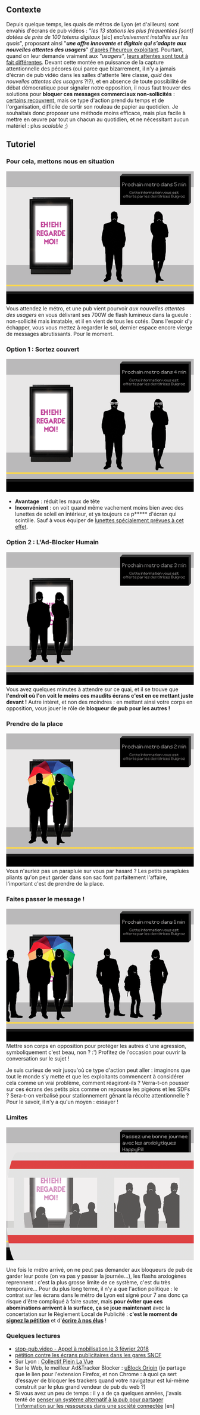 ## Contexte
Depuis quelque temps, les quais de métros de Lyon (et d'ailleurs) sont envahis d'écrans de pub vidéos : "*les 13 stations les plus fréquentées [sont] dotées de près de 100 totems digitaux* [sic]  *exclusivement installés sur les quais*", proposant ainsi "***une offre innovante et digitale qui s’adapte aux nouvelles attentes des usagers***" [d'après l'heureux exploitant](http://www.clearchannel.fr/presse/le-sytral-renouvelle-sa-confiance-a-clear-channel-pour-7-ans/). Pourtant, quand on leur demande vraiment aux *"usagers"*, [leurs attentes sont tout à fait différentes](https://www.20minutes.fr/paris/1968867-20161125-paris-vers-suppression-ecrans-publicitaires-metro). Devant cette montée en puissance de la capture attentionnelle des pécores (oui parce que bizarrement, il n'y a jamais d'écran de pub vidéo dans les salles d'attente 1ère classe, *quid* des *nouvelles attentes des usagers* ?!?), et en absence de toute possibilité de débat démocratique pour signaler notre opposition, il nous faut trouver des solutions pour **bloquer ces messages commerciaux non-sollicités** : [certains recouvrent](https://antipub.org/recouvrement-de-publicite/), mais ce type d'action prend du temps et de l'organisation, difficile de sortir son rouleau de papier au quotidien. Je souhaitais donc proposer une méthode moins efficace, mais plus facile à mettre en œuvre par tout un chacun au quotidien, et ne nécessitant aucun matériel : plus *scalable* ;)

## Tutoriel
### Pour cela, mettons nous en situation
![step 1](ad-block-tut_step1.gif)
Vous attendez le métro, et une pub vient pourvoir *aux nouvelles attentes des usagers* en vous délivrant ses 700W de flash lumineux dans la gueule : non-sollicité mais inratable, et il en vient de tous les cotés. Dans l'espoir d'y échapper, vous vous mettez à regarder le sol, dernier espace encore vierge de messages abrutissants. Pour le moment.

### Option 1 : Sortez couvert
![step 2](ad-block-tut_step2.gif)
* **Avantage** : réduit les maux de tête
* **Inconvénient** : on voit quand même vachement moins bien avec des lunettes de soleil en intérieur, et ya toujours ce p\*\*\*\*\* d'écran qui scintille. Sauf à vous équiper de [lunettes spécialement prévues à cet effet](https://www.youtube.com/watch?v=JI8AMRbqY6w).

### Option 2 : L'Ad-Blocker Humain
![step 3](ad-block-tut_step3.gif)
Vous avez quelques minutes à attendre sur ce quai, et il se trouve que **l'endroit où l'on voit le moins ces maudits écrans c'est en ce mettant juste devant !** Autre intéret, et non des moindres : en mettant ainsi votre corps en opposition, vous jouer le rôle de **bloqueur de pub pour les autres !**

### Prendre de la place
![step 4](ad-block-tut_step4.gif)
Vous n'auriez pas un parapluie sur vous par hasard ? Les petits parapluies pliants qu'on peut garder dans son sac font parfaitement l'affaire, l'important c'est de prendre de la place.

### Faites passer le message !
![step 5](ad-block-tut_step5.gif)
Mettre son corps en opposition pour protéger les autres d'une agression, symboliquement c'est beau, non ? :') Profitez de l'occasion pour ouvrir la conversation sur le sujet !

Je suis curieux de voir jusqu'où ce type d'action peut aller : imaginons que tout le monde s'y mette et que les exploitants commencent à considérer cela comme un vrai problème, comment réagiront-ils ? Verra-t-on pousser sur ces écrans des petits pics comme on repousse les pigéons et les SDFs ? Sera-t-on verbalisé pour stationnement gênant la récolte attentionnelle ? Pour le savoir, il n'y a qu'un moyen : essayer !

### Limites
![step 6](ad-block-tut_step6.gif)

Une fois le métro arrivé, on ne peut pas demander aux bloqueurs de pub de garder leur poste (on va pas y passer la journée...), les flashs anxiogènes reprennent : c'est la plus grosse limite de ce système, c'est du très temporaire... Pour du plus long terme, il n'y a que l'action politique : le contrat sur les écrans dans le métro de Lyon est signé pour 7 ans donc ça risque d'être compliqué à faire sauter, mais **pour éviter que ces abominations arrivent à la surface, ça se joue maintenant** avec la concertation sur le Règlement Local de Publicité : **c'est le moment de [signez la pétition](http://pleinlavue.org/)** et d'**[écrire à nos élus](http://pleinlavue.frama.io/generateur-d-email/)** !

### Quelques lectures
* [stop-pub.video - Appel à mobilisation le 3 février 2018](https://stop-pub.video)
* [pétition contre les écrans publicitaires dans les gares SNCF](https://petition.antipub.org/petition/5/)
* Sur Lyon : [Collectif Plein La Vue](http://pleinlavue.org)
* Sur le Web, le meilleur Ad&Tracker Blocker : [uBlock Origin](https://addons.mozilla.org/fr/firefox/addon/ublock-origin/) (je partage que le lien pour l'extension Firefox, et non Chrome : à quoi ça sert d'essayer de bloquer les trackers quand votre navigateur est lui-même construit par le plus grand vendeur de pub du web ?)
* Si vous avez un peu de temps : il y a de ça quelques années, j'avais tenté de [penser un système alternatif à la pub pour partager l'information sur les ressources dans une société connectée](http://maxlath.eu/articles/paper-ethical-marketing/) [en]
